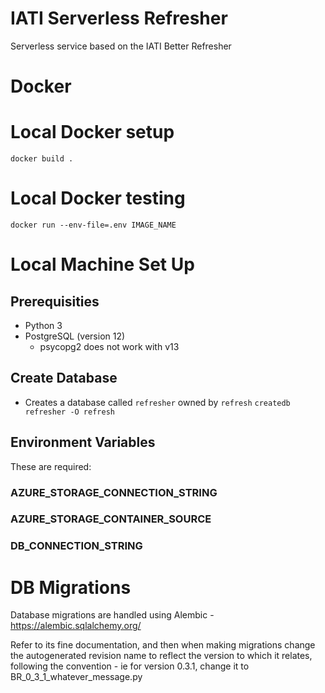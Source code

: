 # IATI Serverless Refresher

Serverless service based on the IATI Better Refresher

# Docker

# Local Docker setup

```
docker build .
```

# Local Docker testing

```
docker run --env-file=.env IMAGE_NAME
```

# Local Machine Set Up

## Prerequisities

- Python 3
- PostgreSQL (version 12)
  - psycopg2 does not work with v13

## Create Database

- Creates a database called `refresher` owned by `refresh`
  `createdb refresher -O refresh`

## Environment Variables

These are required:

### AZURE_STORAGE_CONNECTION_STRING

### AZURE_STORAGE_CONTAINER_SOURCE

### DB_CONNECTION_STRING

# DB Migrations

Database migrations are handled using Alembic - https://alembic.sqlalchemy.org/

Refer to its fine documentation, and then when making migrations change the autogenerated revision name to reflect the version to which it relates, following the convention - ie for version 0.3.1, change it to BR_0_3_1_whatever_message.py
